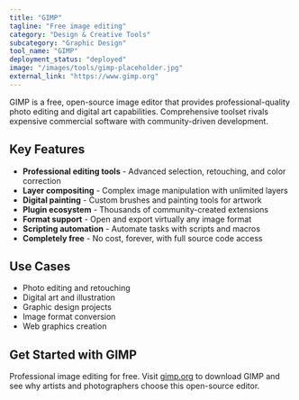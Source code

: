 ```yaml
---
title: "GIMP"
tagline: "Free image editing"
category: "Design & Creative Tools"
subcategory: "Graphic Design"
tool_name: "GIMP"
deployment_status: "deployed"
image: "/images/tools/gimp-placeholder.jpg"
external_link: "https://www.gimp.org"
---
```

GIMP is a free, open-source image editor that provides professional-quality photo editing and digital art capabilities. Comprehensive toolset rivals expensive commercial software with community-driven development.

## Key Features

- **Professional editing tools** - Advanced selection, retouching, and color correction
- **Layer compositing** - Complex image manipulation with unlimited layers
- **Digital painting** - Custom brushes and painting tools for artwork
- **Plugin ecosystem** - Thousands of community-created extensions
- **Format support** - Open and export virtually any image format
- **Scripting automation** - Automate tasks with scripts and macros
- **Completely free** - No cost, forever, with full source code access

## Use Cases

- Photo editing and retouching
- Digital art and illustration
- Graphic design projects
- Image format conversion
- Web graphics creation

## Get Started with GIMP

Professional image editing for free. Visit [gimp.org](https://www.gimp.org) to download GIMP and see why artists and photographers choose this open-source editor.